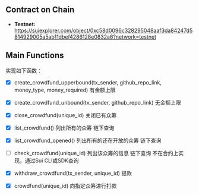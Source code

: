 ## Contract on Chain

* **Testnet:** https://suiexplorer.com/object/0xc58d0096c328295048aaf3da84247d5814929005a5ab11dbef4286128e0832a6?network=testnet 

## Main Functions 

实现如下函数：

- [x] create_crowdfund_upperbound(tx_sender, github_repo_link, money_type, money_required) 有金额上限

- [x] create_crowdfund_unbound(tx_sender, github_repo_link) 无金额上限

- [x] close_crowdfund(unique_id) 关闭已有众筹

- [x] list_crowdfund() 列出所有的众筹 链下查询

- [x] list_crowdfund_opened() 列出所有的还在开放的众筹 链下查询

- [ ] check_crowdfund(unique_id) 列出该众筹的信息  链下查询 不在合约上实现，通过Sui CLI或SDK查询

- [x] withdraw_crowdfund(tx_sender, unique_id) 提款

- [x] crowdfund(unique_id) 向指定众筹进行打款

